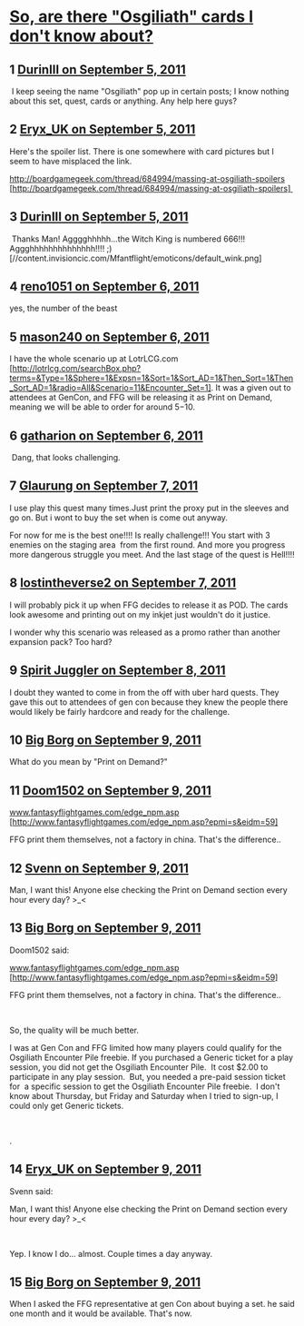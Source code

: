 # [So, are there &quot;Osgiliath&quot; cards I don&#039;t know about?](https://community.fantasyflightgames.com/topic/52723-so-are-there-osgiliath-cards-i-dont-know-about/)

## 1 [DurinIII on September 5, 2011](https://community.fantasyflightgames.com/topic/52723-so-are-there-osgiliath-cards-i-dont-know-about/?do=findComment&comment=524454)

 I keep seeing the name "Osgiliath" pop up in certain posts; I know nothing about this set, quest, cards or anything. Any help here guys?

## 2 [Eryx_UK on September 5, 2011](https://community.fantasyflightgames.com/topic/52723-so-are-there-osgiliath-cards-i-dont-know-about/?do=findComment&comment=524459)

Here's the spoiler list. There is one somewhere with card pictures but I seem to have misplaced the link.

http://boardgamegeek.com/thread/684994/massing-at-osgiliath-spoilers [http://boardgamegeek.com/thread/684994/massing-at-osgiliath-spoilers] 

## 3 [DurinIII on September 5, 2011](https://community.fantasyflightgames.com/topic/52723-so-are-there-osgiliath-cards-i-dont-know-about/?do=findComment&comment=524508)

 Thanks Man! Agggghhhhh...the Witch King is numbered 666!!! Aggghhhhhhhhhhhhhh!!!! ;) [//content.invisioncic.com/Mfantflight/emoticons/default_wink.png]

## 4 [reno1051 on September 6, 2011](https://community.fantasyflightgames.com/topic/52723-so-are-there-osgiliath-cards-i-dont-know-about/?do=findComment&comment=524646)

yes, the number of the beast

## 5 [mason240 on September 6, 2011](https://community.fantasyflightgames.com/topic/52723-so-are-there-osgiliath-cards-i-dont-know-about/?do=findComment&comment=524666)

I have the whole scenario up at LotrLCG.com [http://lotrlcg.com/searchBox.php?terms=&Type=1&Sphere=1&Expsn=1&Sort=1&Sort_AD=1&Then_Sort=1&Then_Sort_AD=1&radio=All&Scenario=11&Encounter_Set=1]. It was a given out to attendees at GenCon, and FFG will be releasing it as Print on Demand, meaning we will be able to order for around $5-$10.

## 6 [gatharion on September 6, 2011](https://community.fantasyflightgames.com/topic/52723-so-are-there-osgiliath-cards-i-dont-know-about/?do=findComment&comment=524687)

 Dang, that looks challenging. 

## 7 [Glaurung on September 7, 2011](https://community.fantasyflightgames.com/topic/52723-so-are-there-osgiliath-cards-i-dont-know-about/?do=findComment&comment=525196)

I use play this quest many times.Just print the proxy put in the sleeves and go on. But i wont to buy the set when is come out anyway.

For now for me is the best one!!!! Is really challenge!!! You start with 3 enemies on the staging area  from the first round. And more you progress more dangerous struggle you meet. And the last stage of the quest is Hell!!!!

## 8 [lostintheverse2 on September 7, 2011](https://community.fantasyflightgames.com/topic/52723-so-are-there-osgiliath-cards-i-dont-know-about/?do=findComment&comment=525241)

I will probably pick it up when FFG decides to release it as POD. The cards look awesome and printing out on my inkjet just wouldn't do it justice.

I wonder why this scenario was released as a promo rather than another expansion pack? Too hard?

## 9 [Spirit Juggler on September 8, 2011](https://community.fantasyflightgames.com/topic/52723-so-are-there-osgiliath-cards-i-dont-know-about/?do=findComment&comment=525564)

I doubt they wanted to come in from the off with uber hard quests. They gave this out to attendees of gen con because they knew the people there would likely be fairly hardcore and ready for the challenge. 

## 10 [Big Borg on September 9, 2011](https://community.fantasyflightgames.com/topic/52723-so-are-there-osgiliath-cards-i-dont-know-about/?do=findComment&comment=525866)

What do you mean by "Print on Demand?"

## 11 [Doom1502 on September 9, 2011](https://community.fantasyflightgames.com/topic/52723-so-are-there-osgiliath-cards-i-dont-know-about/?do=findComment&comment=525974)

www.fantasyflightgames.com/edge_npm.asp [http://www.fantasyflightgames.com/edge_npm.asp?epmi=s&eidm=59]

FFG print them themselves, not a factory in china. That's the difference..

## 12 [Svenn on September 9, 2011](https://community.fantasyflightgames.com/topic/52723-so-are-there-osgiliath-cards-i-dont-know-about/?do=findComment&comment=526142)

Man, I want this! Anyone else checking the Print on Demand section every hour every day? >_<

## 13 [Big Borg on September 9, 2011](https://community.fantasyflightgames.com/topic/52723-so-are-there-osgiliath-cards-i-dont-know-about/?do=findComment&comment=526218)

Doom1502 said:

www.fantasyflightgames.com/edge_npm.asp [http://www.fantasyflightgames.com/edge_npm.asp?epmi=s&eidm=59]

FFG print them themselves, not a factory in china. That's the difference..



 

So, the quality will be much better. 

I was at Gen Con and FFG limited how many players could qualify for the Osgiliath Encounter Pile freebie. If you purchased a Generic ticket for a play session, you did not get the Osgiliath Encounter Pile.  It cost $2.00 to participate in any play session.  But, you needed a pre-paid session ticket for  a specific session to get the Osgiliath Encounter Pile freebie.  I don't know about Thursday, but Friday and Saturday when I tried to sign-up, I could only get Generic tickets.

 

.

## 14 [Eryx_UK on September 9, 2011](https://community.fantasyflightgames.com/topic/52723-so-are-there-osgiliath-cards-i-dont-know-about/?do=findComment&comment=526230)

Svenn said:

Man, I want this! Anyone else checking the Print on Demand section every hour every day? >_<



 

Yep. I know I do... almost. Couple times a day anyway.

## 15 [Big Borg on September 9, 2011](https://community.fantasyflightgames.com/topic/52723-so-are-there-osgiliath-cards-i-dont-know-about/?do=findComment&comment=526258)

When I asked the FFG representative at gen Con about buying a set. he said one month and it would be available. That's now.

